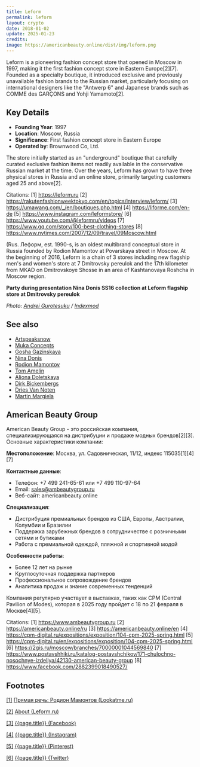 ```yaml
---
title: Leform
permalink: leform
layout: crypto
date: 2018-01-02
update: 2025-01-23
credits:
image: https://americanbeauty.online/dist/img/leform.png
---
```


Leform is a pioneering fashion concept store that opened in Moscow in 1997, making it the first fashion concept store in Eastern Europe[2][7]. Founded as a specialty boutique, it introduced exclusive and previously unavailable fashion brands to the Russian market, particularly focusing on international designers like the "Antwerp 6" and Japanese brands such as COMME des GARÇONS and Yohji Yamamoto[2].

## Key Details
- **Founding Year**: 1997
- **Location**: Moscow, Russia
- **Significance**: First fashion concept store in Eastern Europe
- **Operated by**: Brownwood Co, Ltd.

The store initially started as an "underground" boutique that carefully curated exclusive fashion items not readily available in the conservative Russian market at the time. Over the years, Leform has grown to have three physical stores in Russia and an online store, primarily targeting customers aged 25 and above[2].

Citations:
[1] https://leform.ru
[2] https://rakutenfashionweektokyo.com/en/topics/interview/leform/
[3] https://umawang.com/_/en/boutiques.php.html
[4] https://liforme.com/en-de
[5] https://www.instagram.com/leformstore/
[6] https://www.youtube.com/@leformru/videos
[7] https://www.gq.com/story/100-best-clothing-stores
[8] https://www.nytimes.com/2007/12/09/travel/09Moscow.html

(Rus. Леформ, est. 1990-s, is an oldest multibrand conceptual store in Russia founded by Rodion Mamontov at Povarskaya street in Moscow. At the beginning of 2016, Leform is a chain of 3 stores including new flagship men's and women's store at 7 Dmitrovsky pereulok and the 17th kilometer from MKAD on Dmitrovskoye Shosse in an area of Kashtanovaya Roshcha in Moscow region.

**Party during presentation Nina Donis SS16 collection at Leform flagship store at Dmitrovsky pereulok**

*Photo: [Andrei Gurotesuku](index) / [Indexmod](index)*

## See also

+ [Artspeaksnow](artspeaksnow)
+ [Muka Concepts](muka-concepts)
+ [Gosha Gazinskaya](gosha-gazinskaya)
+ [Nina Donis](nina-donis)
+ [Rodion Mamontov](mamontov-rodion)
+ [Tom Amelin](amelin-tom)
+ [Aliona Doletskaya](doletskaya-aliona)
+ [Dirk Bickembergs](bickembergs-dirk)
+ [Dries Van Noten](noten-dries-van)
+ [Martin Margiela](margiela-martin)

## American Beauty Group


American Beauty Group - это российская компания, специализирующаяся на дистрибуции и продаже модных брендов[2][3]. Основные характеристики компании:

**Местоположение**: Москва, ул. Садовническая, 11/12, индекс 115035[1][4][7]

**Контактные данные**:
- Телефон: +7 499 241-65-61 или +7 499 110-97-64
- Email: sales@ambeautygroup.ru
- Веб-сайт: americanbeauty.online

**Специализация**:
- Дистрибуция премиальных брендов из США, Европы, Австралии, Колумбии и Бразилии
- Поддержка зарубежных брендов в сотрудничестве с розничными сетями и бутиками
- Работа с премиальной одеждой, пляжной и спортивной модой

**Особенности работы**:
- Более 12 лет на рынке
- Круглосуточная поддержка партнеров
- Профессиональное сопровождение брендов
- Аналитика продаж и знание современных тенденций

Компания регулярно участвует в выставках, таких как CPM (Central Pavilion of Modes), которая в 2025 году пройдет с 18 по 21 февраля в Москве[4][5].

Citations:
[1] https://www.ambeautygroup.ru
[2] https://americanbeauty.online/ru
[3] https://americanbeauty.online/en
[4] https://cpm-digital.ru/expositions/exposition/104-cpm-2025-spring.html
[5] https://cpm-digital.ru/en/expositions/exposition/104-cpm-2025-spring.html
[6] https://2gis.ru/moscow/branches/70000001044569840
[7] https://www.postavshhiki.ru/katalog-postavshchikov/171-chulochno-nosochnye-izdeliya/42130-american-beauty-group
[8] https://www.facebook.com/2882399018490527/



## Footnotes

[[1]](#a1) <span id="f1"></span> [Прямая речь: Родион Мамонтов (Lookatme.ru)](http://www.lookatme.ru/flow/posts/fashion-radar/98283-intervyu-s-rodionom-mamontovym-2010-06-29)

[[2]](#a2) <span id="f2"></span> [About (Leform.ru)](https://leform.ru/about/)

[[3]](#a3) <span id="f3"></span> [{{page.title}} (Facebook)](https://www.facebook.com/LEFORM.store/)

[[4]](#a4) <span id="f4"></span> [{{page.title}} (Instagram)](https://www.instagram.com/leformstore/)

[[5]](#a5) <span id="f5"></span> [{{page.title}} (Pinterest)](https://ru.pinterest.com/kmamontova/leformstore/)

[[6]](#a6) <span id="f6"></span> [{{page.title}} (Twitter)](https://twitter.com/leformstore)
